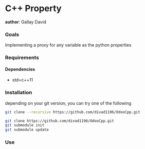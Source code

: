 # C++ Property

**author**: Gallay David

### Goals

Implementing a proxy for any variable as the python properties

### Requirements
#### Dependencies
* std=c++11

### Installation

depending on your git version, you can try one of the following

```bash
git clone --recursive https://github.com/divad1196/OdooCpp.git
```

```bash
git clone https://github.com/divad1196/OdooCpp.git
git submodule init
git submodule update
```



### Use

